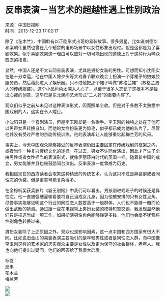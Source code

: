 # 反串表演－当艺术的超越性遇上性别政治

来源：中国日报网  
时间：2013-12-23 17:02:17

除了《花木兰》，中国鲜有以正剧形式出现的易装故事。很多男星，比如说刘德华和梁朝伟虽然也曾在几个短暂的电影场景中以女性形象出现过。但是这都是为了喜剧效果。似乎喜剧效果这一理由可以应对一切可能出现的道德上对于这种行为哗众取宠的指责。

显然，中国人还是不太认同易装表演，尤其是男扮女装的男性。可想而知小沈阳实在是十分幸运，他在中国人除夕头等大戏春节联欢晚会上扮演一个穿裙子的娘娘腔服务员，然后藉此进入了娱乐圈。只不过他把那个裙子叫做“苏格兰裙”（苏格兰男人的传统服装）。这个小品角色太深入人心了，以至于很多人忘记了这根本不是独出心裁的创意，这早已是东北民间艺术形式“二人转”的重要内容了。

观众们似乎之前从未见过这种表演形式，因而照单全收。但是对于多数不太熟悉中国戏剧的人，这实在令人瞠目。

小沈阳只是一个喜剧演员，但是李玉刚却是一名歌手。李玉刚的独特之处在于他可以男声女声转换自如，而他的女性扮装更为惊艳，似乎都已成为他的名片了。尽管他并没有受过严格的京剧传统训练，他的表演却让人能够重忆起梅兰芳的风采。

事实上，今天中国观众能够接受的反串表演仍旧主要固定在传统戏剧的框架之内，或者当作一种复兴传统文化的途径。在过去，男女不许同台演出，因此才产生了全由男性或者女性担当的表演形式，就像伊丽莎白时代的英国一样。随着新中国的成立，男女能够并且也被鼓励同台演出。反串表演一度曾成为历史。

我相信现在的西方读者会取笑这种精致的传统艺术，认为这只不过是异装癖或者同性恋的伪装。但是事实可能复杂得多。

在金棕榈奖获奖影片《霸王别姬》中我们可以看出，男孩刚进戏班子的时候还是异性恋。他一直被强硬灌输着要将自己当成女儿身，因为他被安排的只有女性旦角。尽管事实能够证明这个行业的同性恋人数要高于一般群体，人们也不能够一概而论做出武断的猜测。通过跟一些在电视秀上男扮女装的模特短暂交谈，我发现显然他们只是把这当成一项工作。如果扮演男性角色能够赚更多钱，他们也会毫不犹豫将性别角色转换过来。

男扮女装除了上述原因之外，观众也是影响因素，这一点中国和西方国家有很大不同。比如说旧金山的易装表演主要吸引的是年轻男性或者是同性恋人群，而中国像李玉刚这样的艺术家的忠实观众主要是女性以及更为保守的社会群体，老年人。我也向他们提出过疑问，他们的回答给了我很大启发。

标签：  
反串  
花木兰  
梅兰芳  

[![](../../tplimages/97719.files/j-2.jpg)](https://cn.chinadaily.com.cn/)  
[![](https://cn.chinadaily.com.cn/image/2016/download.jpg)](https://www.chinadaily.com.cn/mobile_cn/daily.html)